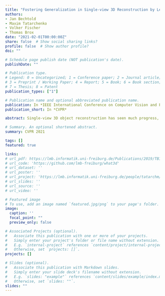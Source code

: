 ```yaml
---
title: "Fostering Generalization in Single-view 3D Reconstruction by Learning a Hierarchy of Local and Global Shape Priors"
authors:
- Jan Bechtold
- Maxim Tatarchenko
- Volker Fischer
- Thomas Brox
date: "2021-02-01T00:00:00Z"
share: false  # Show social sharing links?
profile: false  # Show author profile?
doi: ""

# Schedule page publish date (NOT publication's date).
publishDate: ""

# Publication type.
# Legend: 0 = Uncategorized; 1 = Conference paper; 2 = Journal article;
# 3 = Preprint / Working Paper; 4 = Report; 5 = Book; 6 = Book section;
# 7 = Thesis; 8 = Patent
publication_types: ["1"]

# Publication name and optional abbreviated publication name.
publication: In *IEEE International Conference on Computer Vision and Pattern Recognition 2021*
publication_short: In *CVPR*

abstract: Single-view 3D object reconstruction has seen much progress, yet methods still struggle generalizing to novel shapes unseen during training. Common approaches predominantly rely on learned global shape priors and, hence, disregard detailed local observations. In this work, we address this issue by learning a hierarchy of priors at different levels of locality. We argue that exploiting local priors allows our method to efficiently use input observations, thus improving generalization in visible areas of novel shapes. At the same time, the combination of local and global priors enables meaningful hallucination of unobserved parts resulting in consistent 3D shapes. We show that the hierarchical approach generalizes much better than the global approach. It generalizes not only between different instances of a class but also across classes and to unseen arrangements of objects.

# Summary. An optional shortened abstract.
summary: CVPR 2021

tags: []
featured: true

links:
# url_pdf: https://lmb.informatik.uni-freiburg.de/Publications/2019/TB19/paper-s3d.pdf
# url_code: 'https://github.com/lmb-freiburg/what3d'
# url_dataset: ''
# url_poster: ''
# url_project: 'https://lmb.informatik.uni-freiburg.de/people/tatarchm/mv3d/'
# url_slides: ''
# url_source: ''
# url_video: ''

# Featured image
# To use, add an image named `featured.jpg/png` to your page's folder. 
image:
  caption: ''
  focal_point: ""
  preview_only: false

# Associated Projects (optional).
#   Associate this publication with one or more of your projects.
#   Simply enter your project's folder or file name without extension.
#   E.g. `internal-project` references `content/project/internal-project/index.md`.
#   Otherwise, set `projects: []`.
projects: []

# Slides (optional).
#   Associate this publication with Markdown slides.
#   Simply enter your slide deck's filename without extension.
#   E.g. `slides: "example"` references `content/slides/example/index.md`.
#   Otherwise, set `slides: ""`.
slides: ""
---
```


